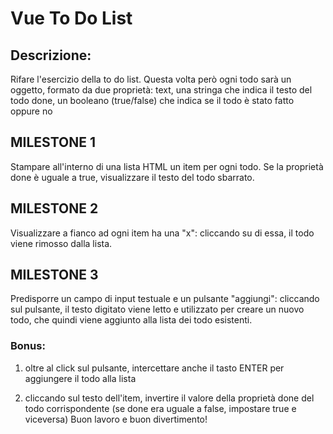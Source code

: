 # Vue To Do List

## Descrizione:

Rifare l'esercizio della to do list.
Questa volta però ogni todo sarà un oggetto, formato da due proprietà:
text, una stringa che indica il testo del todo
done, un booleano (true/false) che indica se il todo è stato fatto oppure no

## MILESTONE 1

Stampare all'interno di una lista HTML un item per ogni todo.
Se la proprietà done è uguale a true, visualizzare il testo del todo sbarrato.

## MILESTONE 2

Visualizzare a fianco ad ogni item ha una "x": cliccando su di essa, il todo viene rimosso dalla lista.

## MILESTONE 3

Predisporre un campo di input testuale e un pulsante "aggiungi": cliccando sul pulsante, il testo digitato viene letto e utilizzato per creare un nuovo todo, che quindi viene aggiunto alla lista dei todo esistenti.

### Bonus:

1. oltre al click sul pulsante, intercettare anche il tasto ENTER per aggiungere il todo alla lista

2. cliccando sul testo dell'item, invertire il valore della proprietà done del todo corrispondente (se done era uguale a false, impostare true e viceversa)
   Buon lavoro e buon divertimento!
